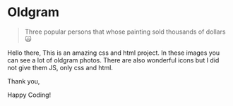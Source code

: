 # Oldgram

> Three popular persons that whose painting sold thousands of dollars 🙀

Hello there,
This is an amazing css and html project. In these images you can see a lot of oldgram photos.
There are also wonderful icons but I did not give them JS, only css and html.

Thank you,

Happy Coding!
